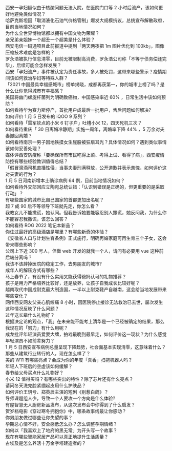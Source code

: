 西安一孕妇疑似由于核酸问题无法入院，在医院门口等 2 小时后流产，该如何更好地避免类似情况？  
哈萨克斯坦因「取消液化石油气价格管制」爆发大规模抗议，总统宣布解散政府，目前当地情况如何？  
为什么全世界博物馆都以拥有中国文物为荣耀？  
亲兄弟亲姐妹一个超丑一个超美是什么体验？  
西安电信一码通项目此前报道中提到「两天两夜把 1m 图片优化到 100kb」，图像压缩技术难度是怎样的？  
罗永浩被执行信息清零，目前无被限制高消费，罗永浩公司称「不等于债务偿还完毕」，后续可能会怎样发展？  
西安「孕妇流产」事件被认定为责任事故，多人被处罚，这带来哪些警示？疫情期间该如何救治孕妇等特殊人群？  
「2021 中国最具幸福感城市」榜单揭晓，成都再获第一，你的城市上榜了吗？是什么让你觉得城市有幸福感？  
美国将幽门螺旋杆菌列为明确致癌物，中国感染率近 60% ，日常生活中该如何预防？  
如何看待华为赛力斯停产，首批用户成最后一批用户，售后问题如何解决?  
如何评价 1 月 5 日发布的 iQOO 9 系列？  
如何看待「雷军钦点的小米 6 钉子户」吐槽小米 12，四天死机三次？  
如何看待重庆「 30 日离婚冷静期」实施一周年，离婚率下降 44% ，5 万余对夫妻撤回离婚？  
如何看待南京一男子因地铁摸女生屁股被狂扇耳光？具体情况如何？遇到类似事情该如何妥善处理？  
媒体评西安防疫称「要确保所有市民吃得上菜、考得上试、看得了病」，西安疫情防控有哪些经验教训值得总结？  
「假冒滴滴司机直播性侵」当事夫妻刑满释放，公开道歉并表示羞愧，如何评价这对夫妻的行为？  
1 月 5 日河南新增本土确诊病例 64 例，目前当地情况如何？  
如何看待外交部回应立陶宛总统认错：「认识到错误是正确的，但更重要的是采取行动」？  
有哪些国家的城市比自己国家的首都更加出名呢？  
超 7 成 90 后不等领导下班就先走，你怎么看？  
我教女儿不能撒谎，她认同。但我告诉她要能容忍别人撒谎，她反问我，为什么你不能容忍我撒谎，该怎么回答？  
如何看待 ROG 2022 笔记本新品？  
你住过最好的高级酒店是哪里？有哪些新奇的体验？  
《安徽省人口与计划生育条例》正式施行，明确再婚家庭可再生育三个子女，这会带来哪些影响？  
公司上下近 300 号人，但做 web 开发的就我一个人，请问有必要用 vue 这种前后端分离吗？  
我该不该辞掉医院的稳定工作，去男朋友的城市?  
成年人的解压方式有哪些？  
马上春节了，有没有什么实用又能获得爸妈认可的礼物推荐？  
孩子是用力严格培养比较好，还是放养，让孩子自我成长比较好呢？  
越南取代中国成耐克最大制造国，一半以上耐克鞋产自越南，这会给当地发展带来哪些变化？  
网传西安网友父亲心肌绞痛 8 小时，因医院停止接诊无法救治已去世，屡次发生这种情况反映了什么问题？  
过年送长辈什么礼物好？  
根据决定论的观点，「我」在未来能不能考上清华是一个已经被确定的结果，那么我现在的「努力」有什么用呢？  
成龙批评年轻演员爱耍大牌，拍戏最晚到最早走，如何评价这一现状？为什么感觉年轻演员不如前辈努力？  
1 月 5 日西安宣布病例总量呈现下降趋势，社会面基本实现清零，这意味着什么？  
那些从建筑行业转行的人，现在怎么样了？  
美的 W11 有哪些亮点？会成为你的年度「真香」扫拖机器人吗？  
年轻人下班后的空虚该如何缓解？  
春节给父母买点什么礼物好？  
小米 12 值得买吗？有哪些突出的特性？除了芯片还有什么亮点？  
请问冬天洗完脸紧绷起皮用什么护肤品？  
如何评价王玥兮、郑英辰主演的短剧《别惹白鸽》？  
导师课题组人少，导致一个人要攻一个方向是什么体验?  
有屋智慧无人厨房新品发布，从这次发布会中你得到了什么启发？  
贺岁档电影《穿过寒冬拥抱你》中，哪条故事线最让你感动？  
你男朋友做过哪些让你失望的事？  
孕期总心情不好，安全感低怎么办？怎么调整孕期情绪？  
如何以「我喜欢上了地府的黑无常」为开头写一个故事？  
现在有哪些智能家居产品可以真正地提升生活质量？  
古埃及是怎么养活十万金字塔建造者的？  
